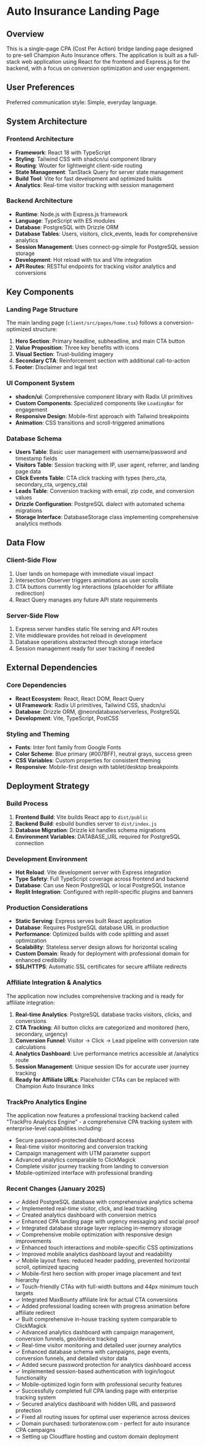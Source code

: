 # Auto Insurance Landing Page

## Overview

This is a single-page CPA (Cost Per Action) bridge landing page designed to pre-sell Champion Auto Insurance offers. The application is built as a full-stack web application using React for the frontend and Express.js for the backend, with a focus on conversion optimization and user engagement.

## User Preferences

Preferred communication style: Simple, everyday language.

## System Architecture

### Frontend Architecture
- **Framework**: React 18 with TypeScript
- **Styling**: Tailwind CSS with shadcn/ui component library
- **Routing**: Wouter for lightweight client-side routing
- **State Management**: TanStack Query for server state management
- **Build Tool**: Vite for fast development and optimized builds
- **Analytics**: Real-time visitor tracking with session management

### Backend Architecture
- **Runtime**: Node.js with Express.js framework
- **Language**: TypeScript with ES modules
- **Database**: PostgreSQL with Drizzle ORM
- **Database Tables**: Users, visitors, click_events, leads for comprehensive analytics
- **Session Management**: Uses connect-pg-simple for PostgreSQL session storage
- **Development**: Hot reload with tsx and Vite integration
- **API Routes**: RESTful endpoints for tracking visitor analytics and conversions

## Key Components

### Landing Page Structure
The main landing page (`client/src/pages/home.tsx`) follows a conversion-optimized structure:
1. **Hero Section**: Primary headline, subheadline, and main CTA button
2. **Value Proposition**: Three key benefits with icons
3. **Visual Section**: Trust-building imagery
4. **Secondary CTA**: Reinforcement section with additional call-to-action
5. **Footer**: Disclaimer and legal text

### UI Component System
- **shadcn/ui**: Comprehensive component library with Radix UI primitives
- **Custom Components**: Specialized components like `LoadingBar` for engagement
- **Responsive Design**: Mobile-first approach with Tailwind breakpoints
- **Animation**: CSS transitions and scroll-triggered animations

### Database Schema
- **Users Table**: Basic user management with username/password and timestamp fields
- **Visitors Table**: Session tracking with IP, user agent, referrer, and landing page data
- **Click Events Table**: CTA click tracking with types (hero_cta, secondary_cta, urgency_cta)
- **Leads Table**: Conversion tracking with email, zip code, and conversion values
- **Drizzle Configuration**: PostgreSQL dialect with automated schema migrations
- **Storage Interface**: DatabaseStorage class implementing comprehensive analytics methods

## Data Flow

### Client-Side Flow
1. User lands on homepage with immediate visual impact
2. Intersection Observer triggers animations as user scrolls
3. CTA buttons currently log interactions (placeholder for affiliate redirection)
4. React Query manages any future API state requirements

### Server-Side Flow
1. Express server handles static file serving and API routes
2. Vite middleware provides hot reload in development
3. Database operations abstracted through storage interface
4. Session management ready for user tracking if needed

## External Dependencies

### Core Dependencies
- **React Ecosystem**: React, React DOM, React Query
- **UI Framework**: Radix UI primitives, Tailwind CSS, shadcn/ui
- **Database**: Drizzle ORM, @neondatabase/serverless, PostgreSQL
- **Development**: Vite, TypeScript, PostCSS

### Styling and Theming
- **Fonts**: Inter font family from Google Fonts
- **Color Scheme**: Blue primary (#007BFF), neutral grays, success green
- **CSS Variables**: Custom properties for consistent theming
- **Responsive**: Mobile-first design with tablet/desktop breakpoints

## Deployment Strategy

### Build Process
1. **Frontend Build**: Vite builds React app to `dist/public`
2. **Backend Build**: esbuild bundles server to `dist/index.js`
3. **Database Migration**: Drizzle kit handles schema migrations
4. **Environment Variables**: DATABASE_URL required for PostgreSQL connection

### Development Environment
- **Hot Reload**: Vite development server with Express integration
- **Type Safety**: Full TypeScript coverage across frontend and backend
- **Database**: Can use Neon PostgreSQL or local PostgreSQL instance
- **Replit Integration**: Configured with replit-specific plugins and banners

### Production Considerations
- **Static Serving**: Express serves built React application
- **Database**: Requires PostgreSQL database URL in production
- **Performance**: Optimized builds with code splitting and asset optimization
- **Scalability**: Stateless server design allows for horizontal scaling
- **Custom Domain**: Ready for deployment with professional domain for enhanced credibility
- **SSL/HTTPS**: Automatic SSL certificates for secure affiliate redirects

### Affiliate Integration & Analytics
The application now includes comprehensive tracking and is ready for affiliate integration:
1. **Real-time Analytics**: PostgreSQL database tracks visitors, clicks, and conversions
2. **CTA Tracking**: All button clicks are categorized and monitored (hero, secondary, urgency)
3. **Conversion Funnel**: Visitor → Click → Lead pipeline with conversion rate calculations
4. **Analytics Dashboard**: Live performance metrics accessible at /analytics route
5. **Session Management**: Unique session IDs for accurate user journey tracking
6. **Ready for Affiliate URLs**: Placeholder CTAs can be replaced with Champion Auto Insurance links

### TrackPro Analytics Engine
The application now features a professional tracking backend called "TrackPro Analytics Engine" - a comprehensive CPA tracking system with enterprise-level capabilities including:
- Secure password-protected dashboard access
- Real-time visitor monitoring and conversion tracking
- Campaign management with UTM parameter support
- Advanced analytics comparable to ClickMagick
- Complete visitor journey tracking from landing to conversion
- Mobile-optimized interface with professional branding

### Recent Changes (January 2025)
- ✓ Added PostgreSQL database with comprehensive analytics schema
- ✓ Implemented real-time visitor, click, and lead tracking
- ✓ Created analytics dashboard with conversion metrics
- ✓ Enhanced CPA landing page with urgency messaging and social proof
- ✓ Integrated database storage layer replacing in-memory storage
- ✓ Comprehensive mobile optimization with responsive design improvements
- ✓ Enhanced touch interactions and mobile-specific CSS optimizations
- ✓ Improved mobile analytics dashboard layout and readability
- ✓ Mobile layout fixes: reduced header padding, prevented horizontal scroll, optimized spacing
- ✓ Mobile-first hero section with proper image placement and text hierarchy
- ✓ Touch-friendly CTAs with full-width buttons and 44px minimum touch targets
- ✓ Integrated MaxBounty affiliate link for actual CTA conversions
- ✓ Added professional loading screen with progress animation before affiliate redirect
- ✓ Built comprehensive in-house tracking system comparable to ClickMagick
- ✓ Advanced analytics dashboard with campaign management, conversion funnels, geo/device tracking
- ✓ Real-time visitor monitoring and detailed user journey analytics
- ✓ Enhanced database schema with campaigns, page events, conversion funnels, and detailed visitor data
- ✓ Added secure password protection for analytics dashboard access
- ✓ Implemented session-based authentication with login/logout functionality
- ✓ Mobile-optimized login form with professional security features
- ✓ Successfully completed full CPA landing page with enterprise tracking system
- ✓ Secured analytics dashboard with hidden URL and password protection
- ✓ Fixed all routing issues for optimal user experience across devices
- ✓ Domain purchased: turboratenow.com - perfect for auto insurance CPA campaigns
- → Setting up Cloudflare hosting and custom domain deployment